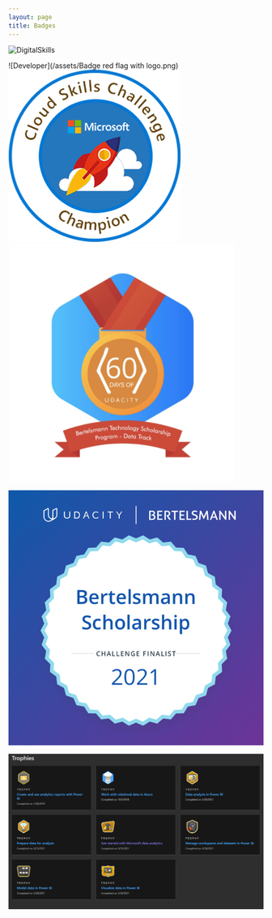 ```yaml
---
layout: page
title: Badges
---
```


![DigitalSkills](/assets/DigitalSkillsWeek2021)

![Developer](/assets/Badge red flag with logo.png) ![Cloud](/assets/Cloud_Skills_Champion_Badge.png) ![60DayOfUdacity](/assets/60DaysOfUdacity.PNG)

![Scholarship](/assets/Bertelsmann+Badge.jpg)

![Trophies](/assets/Trophies.PNG)



